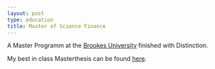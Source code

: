 ```yaml
---
layout: post
type: education
title: Master of Science Finance
---
```


A Master Programm at the [Brookes University](https://www.brookes.ac.uk/) finished with Distinction.

My best in class Masterthesis can be found [here](https://www.linkedin.com/in/lorenz-westner-4266b9191/detail/overlay-view/urn:li:fsd_profileTreasuryMedia:(ACoAAC0h0h4BKxKgQYYblu0b77KhljVtgMxq8Gk,1601025340051)/).